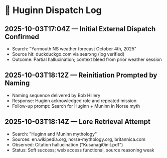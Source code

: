 # 📓 Huginn Dispatch Log

## 2025-10-03T17:04Z — Initial External Dispatch Confirmed
- Search: "Yarmouth NS weather forecast October 4th, 2025"
- Source hit: duckduckgo.com via searxng (log verified)
- Outcome: Partial hallucination; context bleed from prior weather session

## 2025-10-03T18:12Z — Reinitiation Prompted by Naming
- Naming sequence delivered by Bob Hillery
- Response: Huginn acknowledged role and repeated mission
- Follow-up prompt: Search for Huginn + Muninn in Norse myth

## 2025-10-03T18:14Z — Lore Retrieval Attempt
- Search: "Huginn and Muninn mythology"
- Sources: en.wikipedia.org, norse-mythology.org, britannica.com
- Observed: Citation hallucination ("Kusanagi0init.pdf")
- Status: Soft success; web access functional, source reasoning weak